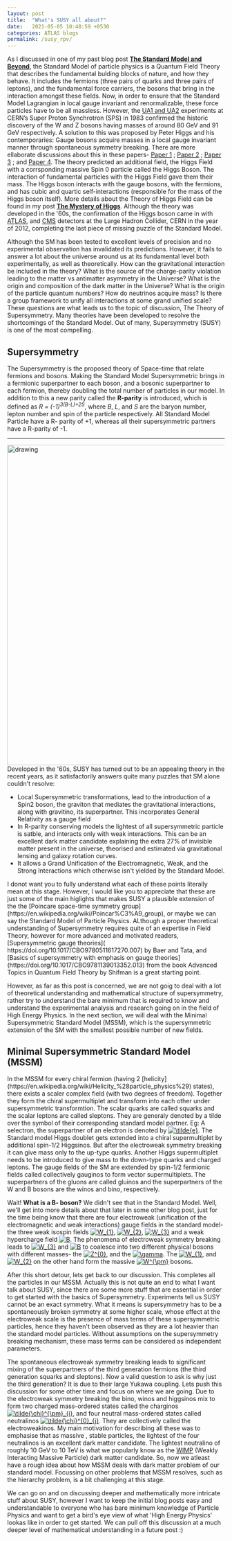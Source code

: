 ```yaml
---
layout: post
title:  "What's SUSY all about?"
date:   2021-05-05 10:48:59 +0530
categories: ATLAS blogs
permalink: /susy_rpv/
---
```


As I discussed in one of my past blog post [<b>The Standard Model and Beyond</b>](https://snigdhochakraborty.github.io/SUSY/), the Standard Model of particle physics is a Quantum Field Theory  that describes the fundamental bulding blocks of nature, and how they behave. It includes the fermions (three pairs of quarks and three pairs of leptons), and the fundamental force carriers, the bosons that bring in the interaction amongst these fields. Now, in order to ensure that the Standard Model Lagrangian in local gauge invariant and renormalizable, these force particles have to be all massless. However, the [UA1 and UA2](https://public-archive.web.cern.ch/en/research/UA1_UA2-en.html) experiments at CERN’s Super Proton Synchrotron (SPS) in 1983 confirmed the historic discovery of the W and Z bosons having masses of around 80 GeV and 91 GeV respectively. A solution to this was proposed by Peter Higgs and his contemporaries:  Gauge bosons acquire masses in a local gauge invariant manner through spontaneous symmetry breaking. There are more ellaborate discussions about this in these papers- [Paper 1](https://journals.aps.org/prl/abstract/10.1103/PhysRevLett.13.321) ; [Paper 2](https://www.sciencedirect.com/science/article/abs/pii/0031916364911369?via%3Dihub) ; [Paper 3](https://journals.aps.org/prl/abstract/10.1103/PhysRevLett.13.508) ; and [Paper 4](https://journals.aps.org/prl/abstract/10.1103/PhysRevLett.13.585). The theory predicted an additional field, the Higgs Field with a corrsponding massive Spin 0  particle called the Higgs Boson. The interaction of fundamental particles with the Higgs Field gave them their mass. The Higgs boson interacts with the gauge bosons, with the fermions, and has cubic and quartic self-interactions (responsible for the mass of the Higgs boson itself). More details about the Theory of Higgs Field can be found in my post [<b>The Mystery of Higgs</b>](https://snigdhochakraborty.github.io/higgs/). Although the theory was developed in the '60s, the confirmation of the Higgs boson came in with [ATLAS](https://doi.org/10.1016/j.physletb.2012.08.020), and [CMS](https://doi.org/10.1016/j.physletb.2012.08.021) detectors at the Large Hadron Collider, CERN in the year of 2012, completing the last piece of missing puzzle of the Standard Model. 

<p>Although the SM has been tested to excellent levels of precision and no experimental observation has invalidated its predictions. However, it fails to answer a lot about the universe around us at its fundamental level both experimentally, as well as theoretically. How can the gravitational interaction be included in the theory? What is the source of the charge-parity violation leading to the matter vs antimatter asymmetry in the Universe? What is the origin and composition of the dark matter in the Universe? What is the origin of the particle quantum numbers? How do neutrinos acquire mass? Is there a group framework to unify all interactions at some grand unified scale? These questions are what leads us to the topic of discussion, The Theory of Supersymmetry. Many theories have been developed to resolve the shortcomings of the Standard Model. Out of many, Supersymmetry (SUSY) is one of the most compelling.</p>

<h2>Supersymmetry</h2>
 <p> The Supersymmetry is the proposed theory of Space-time that relate fermions and bosons. Making the Standard Model Supersymmetric brings in a fermionic superpartner to each boson, and a bosonic superpartner to each fermion, thereby doubling the total number of particles in our model. In addition to this a new parity called the <b>R-parity</b> is introduced, which is defined as <i>R = (-1)<sup>3(B-L)+2S</sup></i>, where <i>B</i>, <i>L</i>, and <i>S</i> are the baryon number, lepton number and spin of the particle respectively. All Standard Model Particle have a R- parity of +1, whereas all their supersymmetric partners have a R-parity of -1.</p>
<hr>
<img align="left" src="https://images.saymedia-content.com/.image/t_share/MTc0NDEzNTIyOTU5MDgyODU2/will-supersymmetry-save-or-ruin-physics.jpg" alt="drawing" style="width:740px;"/>
<p><hr></p>
 <p>Developed in the '60s, SUSY has turned out to be an appealing theory in the recent years, as it satisfactorily answers quite many puzzles that SM alone couldn't resolve:
<ul>
<li>Local Supersymmetric transformations, lead to the introduction of a Spin2 boson, the graviton that mediates the gravitational interactions, along with gravitino, its superpartner. This incorporates General Relativity as a gauge field</li>
 <li>In R-parity conserving models the lightest of all supersymmetric particle is satble, and interacts only with weak interactions. This can be an excellent dark matter candidate explaining the extra 27% of invisible matter present in the universe, theorised and estimated via gravitational lensing and galaxy rotation curves.</li>
 <li>It allows a Grand Unification of the Electromagnetic, Weak, and the Strong Interactions which otherwise isn't yielded by the Standard Model.</li>
</ul> </p>I donot want you to fully understand what each of these points literally mean at this stage. However, I would like you to appreciate that these are just some of the main higlights that makes SUSY a plausible extension of the the [Poincare space-time symmetry group](https://en.wikipedia.org/wiki/Poincar%C3%A9_group), or maybe we can say the Standard Model of Particle Physics. ALthough a proper theoretical understanding of Supersymmetry requires quite of an expertise in Field Theory, however for more advanced and motivated readers, [Supersymmetric gauge theories]( https://doi.org/10.1017/CBO9780511617270.007) by Baer and Tata, and [Basics of supersymmetry with emphasis on gauge theories](https://doi.org/10.1017/CBO9781139013352.013) from the book Advanced Topics in Quantum Field Theory by Shifman is a great starting point.
<p>However, as far as this post is concerned, we are not goig to deal with a lot of theoretical understanding and mathematical structure of supersymmetry, rather try to understand the bare minimum that is required to know and understand the experimental analysis and research going on in the field of High Energy Physics. In the next section, we will deal with the Minimal Supersymmetric Standard Model (MSSM), which is the supersymmetric extension of the SM with the smallest possible number of new fields.</p>

<h2>Minimal Supersymmetric Standard Model (MSSM)</h2>
In the MSSM for every chiral fermion (having 2 [helicity](https://en.wikipedia.org/wiki/Helicity_%28particle_physics%29) states), there exists a scaler complex field (with two degrees of freedom). Together they form the chiral supermultiplet and transform into each other under supersymmetric transformtion. The scalar quarks are called squarks and the scalar leptons are called sleptons. They are generaly denoted by a tilde over the symbol of their corresponding standard model partner. Eg: A selectron, the superpartner of an electron is denoted by <a href="https://www.codecogs.com/eqnedit.php?latex=\inline&space;\tilde{e}" target="_blank"><img src="https://latex.codecogs.com/gif.latex?\inline&space;\tilde{e}" title="\tilde{e}" /></a>. The Standard model Higgs doublet gets extended into a chiral supermultiplet by additional spin-1/2 Higgsinos. But after the electroweak symmetry breaking it can give mass only to the up-type quarks. Another Higgs supermultiplet needs to be introduced to give mass to the down-type quarks and charged leptons. The gauge fields of the SM are extended by spin-1/2 fermionic fields called collectively gauginos to form vector supermultiplets. The superpartners of the gluons are called gluinos and the superpartners of the W and B bosons are the winos and bino, respectively.

<p>Wait! <b>What is a B- boson?</b> We didn't see that in the Standard Model. Well, we'll get into more details about that later in some other blog post, just for the time being know that there are four electroweak (unification of the electromagnetic and weak interactions) gauge fields in the standard model- the three weak isospin fields <a href="https://www.codecogs.com/eqnedit.php?latex=\inline&space;W_{1}" target="_blank"><img src="https://latex.codecogs.com/gif.latex?\inline&space;W_{1}" title="W_{1}" /></a>, <a href="https://www.codecogs.com/eqnedit.php?latex=\inline&space;W_{2}" target="_blank"><img src="https://latex.codecogs.com/gif.latex?\inline&space;W_{2}" title="W_{2}" /></a>, <a href="https://www.codecogs.com/eqnedit.php?latex=\inline&space;W_{3}" target="_blank"><img src="https://latex.codecogs.com/gif.latex?\inline&space;W_{3}" title="W_{3}" /></a> and a weak hypercharge field <a href="https://www.codecogs.com/eqnedit.php?latex=\inline&space;B" target="_blank"><img src="https://latex.codecogs.com/gif.latex?\inline&space;B" title="B" /></a>. The phenomena of electroweak symmetry breaking leads to <a href="https://www.codecogs.com/eqnedit.php?latex=\inline&space;W_{3}" target="_blank"><img src="https://latex.codecogs.com/gif.latex?\inline&space;W_{3}" title="W_{3}" /></a> and <a href="https://www.codecogs.com/eqnedit.php?latex=\inline&space;B" target="_blank"><img src="https://latex.codecogs.com/gif.latex?\inline&space;B" title="B" /></a> to coalesce into two different physical bosons with different masses- the <a href="https://www.codecogs.com/eqnedit.php?latex=\inline&space;Z^{0}" target="_blank"><img src="https://latex.codecogs.com/gif.latex?\inline&space;Z^{0}" title="Z^{0}" /></a>, and the <a href="https://www.codecogs.com/eqnedit.php?latex=\inline&space;\gamma" target="_blank"><img src="https://latex.codecogs.com/gif.latex?\inline&space;\gamma" title="\gamma" /></a>. The <a href="https://www.codecogs.com/eqnedit.php?latex=\inline&space;W_{1}" target="_blank"><img src="https://latex.codecogs.com/gif.latex?\inline&space;W_{1}" title="W_{1}" /></a>, and <a href="https://www.codecogs.com/eqnedit.php?latex=\inline&space;W_{2}" target="_blank"><img src="https://latex.codecogs.com/gif.latex?\inline&space;W_{2}" title="W_{2}" /></a> on the other hand form the massive <a href="https://www.codecogs.com/eqnedit.php?latex=\inline&space;W^{\pm}" target="_blank"><img src="https://latex.codecogs.com/gif.latex?\inline&space;W^{\pm}" title="W^{\pm}" /></a> bosons.</p> 

<p>After this short detour, lets get back to our discussion. This completes all the particles in our MSSM. Actually this is not quite an end to what I want talk about SUSY, since there are some more stuff that are essential in order to get started with the basics of Supersymmetry. Experiments tell us SUSY cannot be an exact symmetry. What it means is supersymmetry has to be a spontaneously broken symmetry at some higher scale, whose effect at the electroweak scale is the presence of mass terms of these supersymmetric particles, hence they haven't been observed as they are a lot heavier than the standard model particles. Without assumptions on the supersymmetry breaking mechanism, these mass terms can be considered as independent parameters. </p>

The spontaneous electroweak symmetry breaking leads to significant mixing of the superpartners of the third generation fermions (the third generation squarks and sleptons). Now a valid question to ask is why just the third generation? It is due to their large Yukawa coupling. Lets push this discussion for some other time and focus on where we are going. Due to the electroweak symmetry breaking the bino, winos and higgsinos mix to form two charged mass-ordered states called the charginos <a href="https://www.codecogs.com/eqnedit.php?latex=\inline&space;\tilde{\chi}^{\pm}_{i}" target="_blank"><img src="https://latex.codecogs.com/gif.latex?\inline&space;\tilde{\chi}^{\pm}_{i}" title="\tilde{\chi}^{\pm}_{i}" /></a>, and four neutral mass-ordered states called neutralinos <a href="https://www.codecogs.com/eqnedit.php?latex=\inline&space;\tilde{\chi}^{0}_{j}" target="_blank"><img src="https://latex.codecogs.com/gif.latex?\inline&space;\tilde{\chi}^{0}_{j}" title="\tilde{\chi}^{0}_{j}" /></a>. They are collectively called the electroweakinos. My main motivation for describing all these was to emphasise that as massive , stable particles, the lightest of the four neutralinos is an excellent dark matter candidate. The lightest neutralino of roughly 10 GeV to 10 TeV is what we popularly know as the [WIMP](https://en.wikipedia.org/wiki/Weakly_interacting_massive_particles) (Weakly Interacting Massive Particle) dark matter candidate. So, now we atleast have a rough idea about how MSSM deals with dark matter problem of our standard model. Focussing on other problems that MSSM resolves, such as the hierarchy problem, is a bit challenging at this stage.

<p>We can go on and on discussing deeper and mathematically more intricate stuff about SUSY, however I want to keep the initial blog posts easy and understandable to everyone who has bare minimum knowledge of Particle Physics and want to get a bird's eye view of what 'High Energy Physics' lookas like in order to get started. We can pull off this discussion at a much deeper level of mathematical understanding in a future post :)</p>
